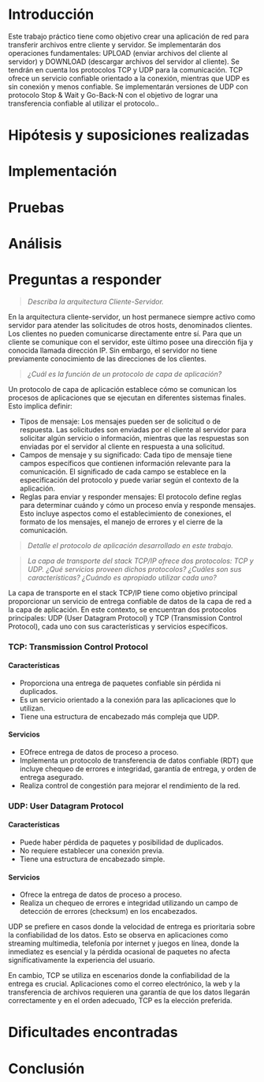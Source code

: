 # Introducción

Este trabajo práctico tiene como objetivo crear una aplicación de red para transferir archivos entre cliente y servidor. Se implementarán dos operaciones fundamentales: UPLOAD (enviar archivos del cliente al servidor) y DOWNLOAD (descargar archivos del servidor al cliente). Se tendrán en cuenta los protocolos TCP y UDP para la comunicación. TCP ofrece un servicio confiable orientado a la conexión, mientras que UDP es sin conexión y menos confiable. Se implementarán versiones de UDP con protocolo Stop & Wait y Go-Back-N con el objetivo de lograr una transferencia confiable al utilizar el protocolo..

# Hipótesis y suposiciones realizadas


# Implementación


# Pruebas


# Análisis


# Preguntas a responder

> _Describa la arquitectura Cliente-Servidor._


En la arquitectura cliente-servidor, un host permanece siempre activo como servidor para atender las solicitudes de otros hosts, denominados clientes. Los clientes no pueden comunicarse directamente entre sí. Para que un cliente se comunique con el servidor, este último posee una dirección fija y conocida llamada dirección IP. Sin embargo, el servidor no tiene previamente conocimiento de las direcciones de los clientes.

> _¿Cuál es la función de un protocolo de capa de aplicación?_


Un protocolo de capa de aplicación establece cómo se comunican los procesos de aplicaciones que se ejecutan en diferentes sistemas finales. Esto implica definir:

- Tipos de mensaje: Los mensajes pueden ser de solicitud o de respuesta. Las solicitudes son enviadas por el cliente al servidor para solicitar algún servicio o información, mientras que las respuestas son enviadas por el servidor al cliente en respuesta a una solicitud.
- Campos de mensaje y su significado: Cada tipo de mensaje tiene campos específicos que contienen información relevante para la comunicación. El significado de cada campo se establece en la especificación del protocolo y puede variar según el contexto de la aplicación.
- Reglas para enviar y responder mensajes: El protocolo define reglas para determinar cuándo y cómo un proceso envía y responde mensajes. Esto incluye aspectos como el establecimiento de conexiones, el formato de los mensajes, el manejo de errores y el cierre de la comunicación.

> _Detalle el protocolo de aplicación desarrollado en este trabajo._


> _La capa de transporte del stack TCP/IP ofrece dos protocolos: TCP y UDP. ¿Qué servicios proveen dichos protocolos? ¿Cuáles son sus características? ¿Cuándo es apropiado utilizar cada uno?_

La capa de transporte en el stack TCP/IP tiene como objetivo principal proporcionar un servicio de entrega confiable de datos de la capa de red a la capa de aplicación. En este contexto, se encuentran dos protocolos principales: UDP (User Datagram Protocol) y TCP (Transmission Control Protocol), cada uno con sus características y servicios específicos.

### TCP: Transmission Control Protocol

#### Características

- Proporciona una entrega de paquetes confiable sin pérdida ni duplicados.
- Es un servicio orientado a la conexión para las aplicaciones que lo utilizan.
- Tiene una estructura de encabezado más compleja que UDP.

#### Servicios

- EOfrece entrega de datos de proceso a proceso.
- Implementa un protocolo de transferencia de datos confiable (RDT) que incluye chequeo de errores e integridad, garantía de entrega, y orden de entrega asegurado.
- Realiza control de congestión para mejorar el rendimiento de la red.

### UDP: User Datagram Protocol

#### Características

- Puede haber pérdida de paquetes y posibilidad de duplicados.
- No requiere establecer una conexión previa.
- Tiene una estructura de encabezado simple.

#### Servicios

- Ofrece la entrega de datos de proceso a proceso.
- Realiza un chequeo de errores e integridad utilizando un campo de detección de errores (checksum) en los encabezados.


UDP se prefiere en casos donde la velocidad de entrega es prioritaria sobre la confiabilidad de los datos. Esto se observa en aplicaciones como streaming multimedia, telefonía por internet y juegos en línea, donde la inmediatez es esencial y la pérdida ocasional de paquetes no afecta significativamente la experiencia del usuario.

En cambio, TCP se utiliza en escenarios donde la confiabilidad de la entrega es crucial. Aplicaciones como el correo electrónico, la web y la transferencia de archivos requieren una garantía de que los datos llegarán correctamente y en el orden adecuado, TCP es la elección preferida.

# Dificultades encontradas


# Conclusión

